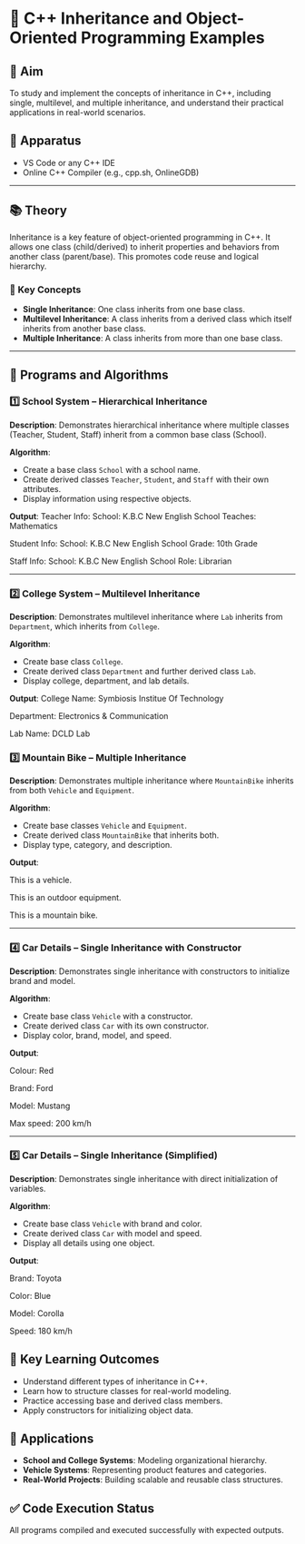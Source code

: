 # 🚀 C++ Inheritance and Object-Oriented Programming Examples

## 🎯 Aim
To study and implement the concepts of inheritance in C++, including single, multilevel, and multiple inheritance, and understand their practical applications in real-world scenarios.

## 🧰 Apparatus
- VS Code or any C++ IDE
- Online C++ Compiler (e.g., cpp.sh, OnlineGDB)

---

## 📚 Theory

Inheritance is a key feature of object-oriented programming in C++. It allows one class (child/derived) to inherit properties and behaviors from another class (parent/base). This promotes code reuse and logical hierarchy.

### 🔑 Key Concepts

- **Single Inheritance**: One class inherits from one base class.
- **Multilevel Inheritance**: A class inherits from a derived class which itself inherits from another base class.
- **Multiple Inheritance**: A class inherits from more than one base class.

---

## 🧮 Programs and Algorithms

### 1️⃣ School System – Hierarchical Inheritance

**Description**: Demonstrates hierarchical inheritance where multiple classes (Teacher, Student, Staff) inherit from a common base class (School).

**Algorithm**:
- Create a base class `School` with a school name.
- Create derived classes `Teacher`, `Student`, and `Staff` with their own attributes.
- Display information using respective objects.

**Output**:
Teacher Info: School: K.B.C New English School Teaches: Mathematics

Student Info: School: K.B.C New English School Grade: 10th Grade

Staff Info: School: K.B.C New English School Role: Librarian


---

### 2️⃣ College System – Multilevel Inheritance

**Description**: Demonstrates multilevel inheritance where `Lab` inherits from `Department`, which inherits from `College`.

**Algorithm**:
- Create base class `College`.
- Create derived class `Department` and further derived class `Lab`.
- Display college, department, and lab details.

**Output**:
College Name: Symbiosis Institue Of Technology 

Department: Electronics & Communication

Lab Name: DCLD Lab


### 3️⃣ Mountain Bike – Multiple Inheritance

**Description**: Demonstrates multiple inheritance where `MountainBike` inherits from both `Vehicle` and `Equipment`.

**Algorithm**:
- Create base classes `Vehicle` and `Equipment`.
- Create derived class `MountainBike` that inherits both.
- Display type, category, and description.

**Output**:

This is a vehicle.

This is an outdoor equipment.

This is a mountain bike.


---

### 4️⃣ Car Details – Single Inheritance with Constructor

**Description**: Demonstrates single inheritance with constructors to initialize brand and model.

**Algorithm**:
- Create base class `Vehicle` with a constructor.
- Create derived class `Car` with its own constructor.
- Display color, brand, model, and speed.

**Output**:

Colour: Red

Brand: Ford

Model: Mustang 

Max speed: 200 km/h


---

### 5️⃣ Car Details – Single Inheritance (Simplified)

**Description**: Demonstrates single inheritance with direct initialization of variables.

**Algorithm**:
- Create base class `Vehicle` with brand and color.
- Create derived class `Car` with model and speed.
- Display all details using one object.

**Output**:

Brand: Toyota 

Color: Blue

Model: Corolla 

Speed: 180 km/h

## 🎯 Key Learning Outcomes

- Understand different types of inheritance in C++.
- Learn how to structure classes for real-world modeling.
- Practice accessing base and derived class members.
- Apply constructors for initializing object data.

## 🧠 Applications

- **School and College Systems**: Modeling organizational hierarchy.
- **Vehicle Systems**: Representing product features and categories.
- **Real-World Projects**: Building scalable and reusable class structures.


## ✅ Code Execution Status
All programs compiled and executed successfully with expected outputs.




